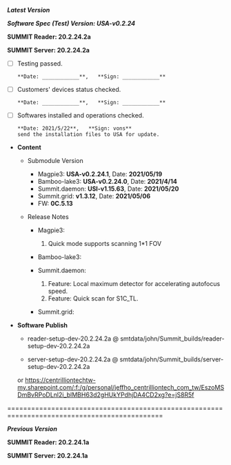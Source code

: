 



***Latest Version***

***Software Spec (Test) Version: USA-v0.2.24***

**SUMMIT Reader: 20.2.24.2a**

**SUMMIT Server: 20.2.24.2a**

* [ ] Testing passed.

      **Date: ____________**,   **Sign: ____________**

* [ ] Customers' devices status checked.

      **Date: ____________**,   **Sign: ____________**

* [ ] Softwares installed and operations checked.

      **Date: 2021/5/22**,   **Sign: vons**
      send the installation files to USA for update. 

*  **Content**  
    *  Submodule Version  
        *  Magpie3: **USA-v0.2.24.1**,          Date: **2021/05/19**  
        *  Bamboo-lake3: **USA-v0.2.24.0**,          Date: **2021/4/14**  
        *  Summit.daemon: **USI-v1.15.63**,          Date: **2021/05/20**  
        *  Summit.grid: **v1.3.12**,          Date: **2021/05/06**  
        *  FW: **0C.5.13**

    *  Release Notes  
        *  Magpie3:  
            1. Quick mode supports scanning 1*1 FOV
  
        *  Bamboo-lake3:
  
        *  Summit.daemon:  
            1. Feature: Local maximum detector for accelerating autofocus speed.  
            2. Feature: Quick scan for S1C_TL.
  
        *  Summit.grid:
  
* **Software Publish** 

    * reader-setup-dev-20.2.24.2a @ smtdata/john/Summit_builds/reader-setup-dev-20.2.24.2a

    * server-setup-dev-20.2.24.2a @ smtdata/john/Summit_builds/server-setup-dev-20.2.24.2a

    or https://centrilliontechtw-my.sharepoint.com/:f:/g/personal/jeffho_centrilliontech_com_tw/EszoMSDmBvRPoDLnl2i_blMBH63d2gHUkYPdhjDA4CD2xg?e=jS8R5f

=============================================================================================

***Previous Version***

**SUMMIT Reader: 20.2.24.1a**

**SUMMIT Server: 20.2.24.1a**